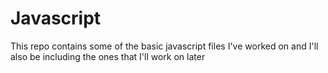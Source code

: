 # Javascript
This repo contains some of the basic javascript files I've worked on and I'll also be including the ones that I'll work on later

